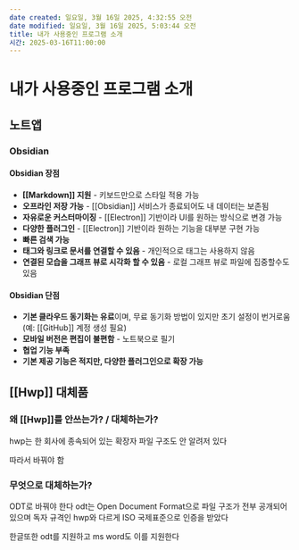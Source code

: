 ```yaml
---
date created: 일요일, 3월 16일 2025, 4:32:55 오전
date modified: 일요일, 3월 16일 2025, 5:03:44 오전
title: 내가 사용중인 프로그램 소개
시간: 2025-03-16T11:00:00
---
```


# 내가 사용중인 프로그램 소개

## 노트앱

### Obsidian

#### Obsidian 장점

- **[[Markdown]] 지원** - 키보드만으로 스타일 적용 가능
- **오프라인 저장 가능** - [[Obsidian]] 서비스가 종료되어도 내 데이터는 보존됨
- **자유로운 커스터마이징** - [[Electron]] 기반이라 UI를 원하는 방식으로 변경 가능
- **다양한 플러그인** - [[Electron]] 기반이라 원하는 기능을 대부분 구현 가능
- **빠른 검색 가능**
- **태그와 링크로 문서를 연결할 수 있음** - 개인적으로 태그는 사용하지 않음
- **연결된 모습을 그래프 뷰로 시각화 할 수 있음** - 로컬 그래프 뷰로 파일에 집중할수도 있음

#### Obsidian 단점

- **기본 클라우드 동기화는 유료**이며, 무료 동기화 방법이 있지만 초기 설정이 번거로움 (예: [[GitHub]] 계정 생성 필요)
- **모바일 버전은 편집이 불편함** - 노트북으로 필기
- **협업 기능 부족**
- **기본 제공 기능은 적지만, 다양한 플러그인으로 확장 가능**


## [[Hwp]] 대체품

### 왜 [[Hwp]]를 안쓰는가? / 대체하는가?

hwp는 한 회사에 종속되어 있는 확장자
파일 구조도 안 알려저 있다

따라서 바꿔야 함

### 무엇으로 대체하는가?

ODT로 바꿔야 한다
odt는 Open Document Format으로 파일 구조가 전부 공개되어 있으며 독자 규격인 hwp와 다르게 ISO 국제표준으로 인증을 받았다

한글또한 odt를 지원하고
ms word도 이를 지원한다
